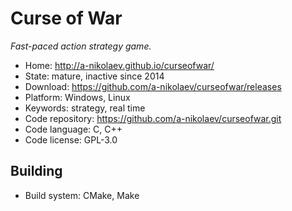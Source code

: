 # Curse of War

_Fast-paced action strategy game._

- Home: http://a-nikolaev.github.io/curseofwar/
- State: mature, inactive since 2014
- Download: https://github.com/a-nikolaev/curseofwar/releases
- Platform: Windows, Linux
- Keywords: strategy, real time
- Code repository: https://github.com/a-nikolaev/curseofwar.git
- Code language: C, C++
- Code license: GPL-3.0

## Building

- Build system: CMake, Make
